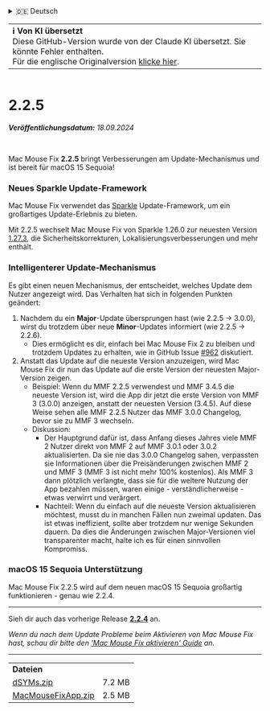<details>
<summary>🇩🇪 Deutsch</summary>

[🇬🇧 English (GitHub)](https://github.com/noah-nuebling/mac-mouse-fix/releases/tag/2.2.5)\
[🇦🇩 Català](https://redirect.macmousefix.com/?target=mmf-release&tag=2.2.5&locale=ca)\
**🇩🇪 Deutsch**\
[🇪🇸 Español](https://redirect.macmousefix.com/?target=mmf-release&tag=2.2.5&locale=es)\
[🇫🇷 Français](https://redirect.macmousefix.com/?target=mmf-release&tag=2.2.5&locale=fr)\
[🇮🇩 Indonesia](https://redirect.macmousefix.com/?target=mmf-release&tag=2.2.5&locale=id)\
[🇮🇹 Italiano](https://redirect.macmousefix.com/?target=mmf-release&tag=2.2.5&locale=it)\
[🇭🇺 Magyar](https://redirect.macmousefix.com/?target=mmf-release&tag=2.2.5&locale=hu)\
[🇳🇱 Nederlands](https://redirect.macmousefix.com/?target=mmf-release&tag=2.2.5&locale=nl)\
[🇵🇱 Polski](https://redirect.macmousefix.com/?target=mmf-release&tag=2.2.5&locale=pl)\
[🇧🇷 Português (Brasil)](https://redirect.macmousefix.com/?target=mmf-release&tag=2.2.5&locale=pt-BR)\
[🇵🇹 Português (Portugal)](https://redirect.macmousefix.com/?target=mmf-release&tag=2.2.5&locale=pt-PT)\
[🇷🇴 Română](https://redirect.macmousefix.com/?target=mmf-release&tag=2.2.5&locale=ro)\
[🇸🇪 Svenska](https://redirect.macmousefix.com/?target=mmf-release&tag=2.2.5&locale=sv)\
[🇻🇳 Tiếng Việt](https://redirect.macmousefix.com/?target=mmf-release&tag=2.2.5&locale=vi)\
[🇹🇷 Türkçe](https://redirect.macmousefix.com/?target=mmf-release&tag=2.2.5&locale=tr)\
[🇨🇿 Čeština](https://redirect.macmousefix.com/?target=mmf-release&tag=2.2.5&locale=cs)\
[🇬🇷 Ελληνικά](https://redirect.macmousefix.com/?target=mmf-release&tag=2.2.5&locale=el)\
[🇷🇺 Русский](https://redirect.macmousefix.com/?target=mmf-release&tag=2.2.5&locale=ru)\
[🇺🇦 Українська](https://redirect.macmousefix.com/?target=mmf-release&tag=2.2.5&locale=uk)\
[🇮🇱 עברית](https://redirect.macmousefix.com/?target=mmf-release&tag=2.2.5&locale=he)\
[🇸🇦 العربية](https://redirect.macmousefix.com/?target=mmf-release&tag=2.2.5&locale=ar)\
[🇮🇳 हिन्दी](https://redirect.macmousefix.com/?target=mmf-release&tag=2.2.5&locale=hi)\
[🇹🇭 ไทย](https://redirect.macmousefix.com/?target=mmf-release&tag=2.2.5&locale=th)\
[🇨🇳 中文 (简体)](https://redirect.macmousefix.com/?target=mmf-release&tag=2.2.5&locale=zh-Hans)\
[🇨🇳 中文 (繁體)](https://redirect.macmousefix.com/?target=mmf-release&tag=2.2.5&locale=zh-Hant)\
[🇭🇰 中文（香港)](https://redirect.macmousefix.com/?target=mmf-release&tag=2.2.5&locale=zh-HK)\
[🇯🇵 日本語](https://redirect.macmousefix.com/?target=mmf-release&tag=2.2.5&locale=ja)\
[🇰🇷 한국어](https://redirect.macmousefix.com/?target=mmf-release&tag=2.2.5&locale=ko)\
[Help translate Mac Mouse Fix to different languages!](https://github.com/noah-nuebling/mac-mouse-fix/discussions/731)
</details>
<table align=><td>
<b>ℹ️ Von KI übersetzt</b><br>
Diese GitHub-Version wurde von der Claude KI übersetzt. Sie könnte Fehler enthalten.<br>
Für die englische Originalversion <a href="https://github.com/noah-nuebling/mac-mouse-fix/releases/tag/2.2.5">klicke hier</a>.
</td></table>

<table></table>

# 2.2.5
***Veröffentlichungsdatum:** 18.09.2024*

<br>

Mac Mouse Fix **2.2.5** bringt Verbesserungen am Update-Mechanismus und ist bereit für macOS 15 Sequoia!

### Neues Sparkle Update-Framework

Mac Mouse Fix verwendet das [Sparkle](https://sparkle-project.org/) Update-Framework, um ein großartiges Update-Erlebnis zu bieten.

Mit 2.2.5 wechselt Mac Mouse Fix von Sparkle 1.26.0 zur neuesten Version [1.27.3](https://github.com/sparkle-project/Sparkle/releases/tag/1.27.3), die Sicherheitskorrekturen, Lokalisierungsverbesserungen und mehr enthält.

### Intelligenterer Update-Mechanismus

Es gibt einen neuen Mechanismus, der entscheidet, welches Update dem Nutzer angezeigt wird. Das Verhalten hat sich in folgenden Punkten geändert:

1. Nachdem du ein **Major**-Update übersprungen hast (wie 2.2.5 -> 3.0.0), wirst du trotzdem über neue **Minor**-Updates informiert (wie 2.2.5 -> 2.2.6).
    - Dies ermöglicht es dir, einfach bei Mac Mouse Fix 2 zu bleiben und trotzdem Updates zu erhalten, wie in GitHub Issue [#962](https://github.com/noah-nuebling/mac-mouse-fix/issues/962) diskutiert.
2. Anstatt das Update auf die neueste Version anzuzeigen, wird Mac Mouse Fix dir nun das Update auf die erste Version der neuesten Major-Version zeigen.
    - Beispiel: Wenn du MMF 2.2.5 verwendest und MMF 3.4.5 die neueste Version ist, wird die App dir jetzt die erste Version von MMF 3 (3.0.0) anzeigen, anstatt der neuesten Version (3.4.5). Auf diese Weise sehen alle MMF 2.2.5 Nutzer das MMF 3.0.0 Changelog, bevor sie zu MMF 3 wechseln.
    - Diskussion:
        - Der Hauptgrund dafür ist, dass Anfang dieses Jahres viele MMF 2 Nutzer direkt von MMF 2 auf MMF 3.0.1 oder 3.0.2 aktualisierten. Da sie nie das 3.0.0 Changelog sahen, verpassten sie Informationen über die Preisänderungen zwischen MMF 2 und MMF 3 (MMF 3 ist nicht mehr 100% kostenlos). Als MMF 3 dann plötzlich verlangte, dass sie für die weitere Nutzung der App bezahlen müssen, waren einige - verständlicherweise - etwas verwirrt und verärgert.
        - Nachteil: Wenn du einfach auf die neueste Version aktualisieren möchtest, musst du in manchen Fällen nun zweimal updaten. Das ist etwas ineffizient, sollte aber trotzdem nur wenige Sekunden dauern. Da dies die Änderungen zwischen Major-Versionen viel transparenter macht, halte ich es für einen sinnvollen Kompromiss.

### macOS 15 Sequoia Unterstützung

Mac Mouse Fix 2.2.5 wird auf dem neuen macOS 15 Sequoia großartig funktionieren - genau wie 2.2.4.

---

Sieh dir auch das vorherige Release [**2.2.4**](https://redirect.macmousefix.com/?target=mmf-release&tag=2.2.4&locale=de) an.

*Wenn du nach dem Update Probleme beim Aktivieren von Mac Mouse Fix hast, schau dir bitte den ['Mac Mouse Fix aktivieren' Guide](https://github.com/noah-nuebling/mac-mouse-fix/discussions/861) an.*

---

<table align="start">
<tr>
    <td colspan=2>
        <b>Dateien</b>
    </td>
</tr>
<tr>
    <td><a href="https://github.com/noah-nuebling/mac-mouse-fix/releases/download/2.2.5/dSYMs.zip">dSYMs.zip</a></td>
    <td>7.2 MB</td>
</tr>
<tr>
    <td><a href="https://github.com/noah-nuebling/mac-mouse-fix/releases/download/2.2.5/MacMouseFixApp.zip">MacMouseFixApp.zip</a></td>
    <td>2.5 MB</td>
</tr>
</table>